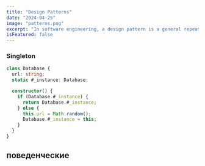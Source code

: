```yaml
---
title: "Design Patterns"
date: "2024-04-25"
image: "patterns.png"
excerpt: "In software engineering, a design pattern is a general repeatable solution to a commonly occurring problem in software design."
isFeatured: false
---
```


### Singleton

```typescript
class Database {
  url: string;
  static #_instance: Database;

  constructor() {
    if (Database.#_instance) {
      return Database.#_instance;
    } else {
      this.url = Math.random();
      Database.#_instance = this;
    }
  }
}
```

## поведенческие
